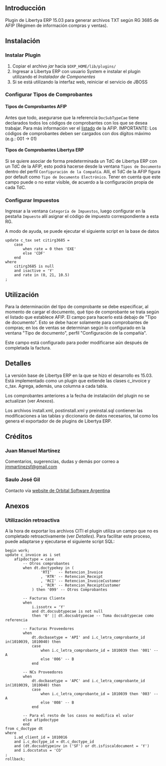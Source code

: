 ## Introducción

Plugin de Libertya ERP 15.03 para generar archivos TXT según RG 3685 de AFIP (Régimen de información compras y ventas).

## Instalación

### Instalar Plugin

1. Copiar el archivo *jar* hacia `$OXP_HOME/lib/plugins/`
2. Ingresar a Libertya ERP con usuario System e instalar el plugin utilizando el *Instalador de Componentes*
3. Si se está utilizando la interfaz web, reiniciar el servicio de JBOSS

### Configurar Tipos de Comprobantes

#### Tipos de Comprobantes AFIP

Antes que todo, asegurarse que la referencia `DocSubTypeCae` tiene declarados todos los códigos de comprobantes con los que se desea trabajar. Para más información ver el [listado](http://www.afip.gov.ar/efactura/documentos/TABLA%20TIPO%20COMPROBANTES%20V.0%20%2025082010.xls) de la AFIP. IMPORTANTE: Los códigos de comprobantes deben ser cargados con dos dígitos máximo (e.g.: 001 -> 01)

#### Tipos de Comprobantes Libertya ERP

Si se quiere asociar de forma predeterminada un TdC de Libertya ERP con un TdC de la AFIP, esto podrá hacerse desde la ventana `Tipos de Documento` dentro del perfil `Configuración de la Compañía`. Allí, el TdC de la AFIP figura por default como `Tipo de Documento Electrónico`. Tener en cuenta que este campo puede o no estar visible, de acuerdo a la configuración propia de cada TdC.


### Configurar Impuestos

Ingresar a la ventana `Categoría de Impuestos`, luego configurar en la pestaña `Impuesto` allí asignar el código de impuesto correspondiente a esta RG.

A modo de ayuda, se puede ejecutar el siguiente script en la base de datos

```
update c_tax set citirg3685 = 
	case 
		when rate = 0 then 'EXE' 
		else 'CDF' 
	end
where 
	citirg3685 is null 
	and isactive = 'Y'
	and rate in (0, 21, 10.5)
;
```

## Utilización

Para la determinación del tipo de comprobante se debe especificar, al momento de cargar el documento, qué tipo de comprobante se trata según el listado que establece AFIP. El campo para
hacerlo está debajo de "Tipo de documento". Esto se debe hacer solamente para comprobantes de compras; en los de ventas se determinan según lo configurado en la ventana "Tipo de documento",
perfil "Configuración de la compañía".

Este campo está configurado para poder modificarse aún después de completada la factura.

## Detalles

La versión base de Libertya ERP en la que se hizo el desarrollo es 15.03. Está implementado como un plugin que extiende las clases c_invoice y c_tax. Agrega, además, una columna a cada tabla.

Los comprobantes anteriores a la fecha de instalación del plugin no se actualizan (ver *Anexos*).

Los archivos install.xml, postinstall.xml y preinstal.sql contienen las modificaciones a las tablas y diccionario de datos necesarios, tal como los genera el exportador de de plugins 
de Libertya ERP.

## Créditos

### Juan Manuel Martínez
Comentarios, sugerencias, dudas y demás por correo a jmmartinezsf@gmail.com

### Saulo José Gil 

Contacto vía [website de Orbital Software Argentina](http://www.orbital.com.ar)

## Anexos

### Utilización retroactiva

A la hora de exportar los archivos CITI el plugin utiliza un campo que no es completado retroactivamente (ver *Detalles*). Para facilitar este proceso, puede adaptarse y ejecutarse el siguiente script SQL:

```
begin work;
update c_invoice as i set 
	afipdoctype = case
		-- Otros comprobantes
		when dt.doctypekey in (
				'RTI'	-- Retencion_Invoice
				, 'RTR' -- Retencion_Receipt
				, 'RCI' -- Retencion_InvoiceCustomer
				, 'RCR' -- Retencion_ReceiptCustomer
			) then '099' -- Otros Comprobantes
		
		-- Facturas Cliente
		when 
			i.issotrx = 'Y' 
			and dt.docsubtypecae is not null 
			then '0' || dt.docsubtypecae -- Toma docsubtypecae como referencia

		-- Facturas Proveedores
		when 
			dt.docbasetype = 'API' and i.c_letra_comprobante_id in(1010039, 1010040) then
			case
				when i.c_letra_comprobante_id = 1010039 then '001' -- A
				else '006' -- B				
			end

		-- NCs Proveedores
		when 
			dt.docbasetype = 'APC' and i.c_letra_comprobante_id in(1010039, 1010040) then
			case	
				when i.c_letra_comprobante_id = 1010039 then '003' -- A
				else '008' -- B				
			end

		-- Para el resto de los casos no modifica el valor	
		else afipdoctype 
		end 
from c_doctype dt 
where
	i.ad_client_id = 1010016
	and i.c_doctype_id = dt.c_doctype_id
	and (dt.docsubtypeinv in ('SF') or dt.isfiscaldocument = 'Y')
	and i.docstatus = 'CO'
;
rollback;
```

